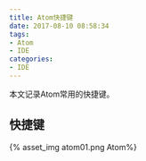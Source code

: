 ```yaml
---
title: Atom快捷键
date: 2017-08-10 08:58:34
tags: 
- Atom
- IDE
categories:
- IDE
---
```


本文记录Atom常用的快捷键。

<!-- more -->

## 快捷键
{% asset_img atom01.png Atom%}